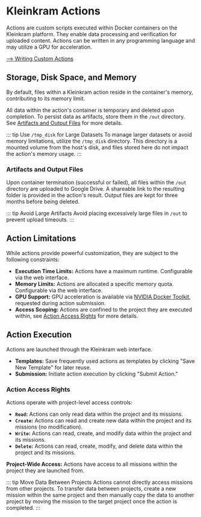 # Kleinkram Actions

Actions are custom scripts executed within Docker containers on the Kleinkram platform. They enable data processing and
verification for uploaded content. Actions can be written in any programming language and may utilize a GPU for
acceleration.

[--> Writing Custom Actions](write-custom-actions.md)

## Storage, Disk Space, and Memory

By default, files within a Kleinkram action reside in the container's memory, contributing to its memory limit.

All data within the action's container is temporary and deleted upon completion. To persist data as
artifacts, store them in the `/out` directory. See [Artifacts and Output Files](#artifacts-and-output-files) for more
details.

::: tip Use `/tmp_disk` for Large Datasets
To manage larger datasets or avoid memory limitations, utilize the `/tmp_disk` directory. This directory is a mounted
volume from the host's disk, and files stored here do not impact the action's memory usage.
:::

### Artifacts and Output Files

Upon container termination (successful or failed), all files within the `/out` directory are uploaded to Google Drive. A
shareable link to the resulting folder is provided in the action's result. Output files are kept for three months before
being deleted.

::: tip Avoid Large Artifacts
Avoid placing excessively large files in `/out` to prevent upload timeouts.
:::

## Action Limitations

While actions provide powerful customization, they are subject to the following constraints:

* **Execution Time Limits:** Actions have a maximum runtime. Configurable via the web interface.
* **Memory Limits:** Actions are allocated a specific memory quota. Configurable via the web interface.
* **GPU Support:** GPU acceleration is available
  via [NVIDIA Docker Toolkit](https://docs.nvidia.com/datacenter/cloud-native/container-toolkit/latest/index.html),
  requested during action submission.
* **Access Scoping:** Actions are confined to the project they are executed within,
  see [Action Access Rights](#action-access-rights)
  for more details.

## Action Execution

Actions are launched through the Kleinkram web interface.

* **Templates:** Save frequently used actions as templates by clicking "Save New Template" for later reuse.
* **Submission:** Initiate action execution by clicking "Submit Action."

### Action Access Rights

Actions operate with project-level access controls:

* **`Read`:** Actions can only read data within the project and its missions.
* **`Create`:** Actions can read and create new data within the project and its missions (no modification).
* **`Write`:** Actions can read, create, and modify data within the project and its missions.
* **`Delete`:** Actions can read, create, modify, and delete data within the project and its missions.

**Project-Wide Access:** Actions have access to all missions within the project they are launched from.

::: tip Move Data Between Projects
Actions cannot directly access missions from other projects. To transfer data between
projects, create a new mission within the same project and then manually copy the data to another project by moving the
mission to the target project once the action is completed.
:::